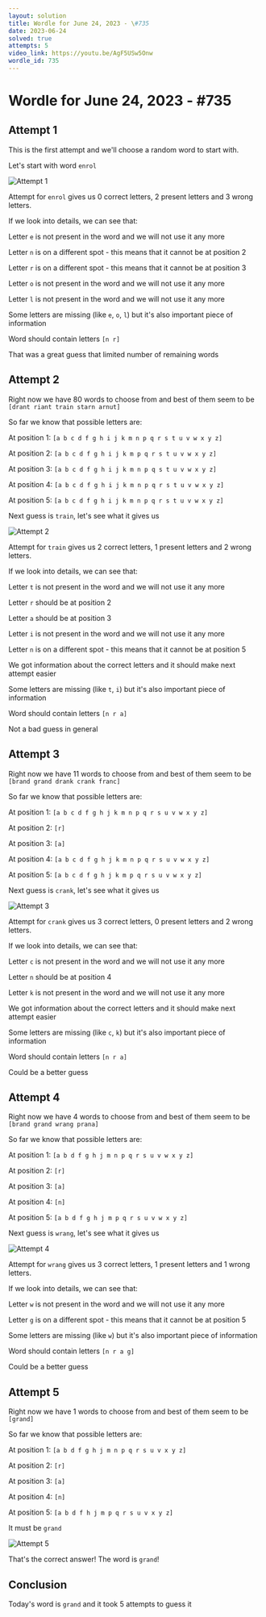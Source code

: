 ```yaml
---
layout: solution
title: Wordle for June 24, 2023 - \#735
date: 2023-06-24
solved: true
attempts: 5
video_link: https://youtu.be/AgF5USw5Onw
wordle_id: 735
---
```


# Wordle for June 24, 2023 - \#735

## Attempt 1

This is the first attempt and we'll choose a random word to start with.

Let's start with word `enrol`

![Attempt 1](2023-06-24/attempt-1.png)

Attempt for `enrol` gives us 0 correct letters, 2 present letters and 3 wrong letters.

If we look into details, we can see that:

Letter `e` is not present in the word and we will not use it any more

Letter `n` is on a different spot - this means that it cannot be at position 2

Letter `r` is on a different spot - this means that it cannot be at position 3

Letter `o` is not present in the word and we will not use it any more

Letter `l` is not present in the word and we will not use it any more

Some letters are missing (like `e`, `o`, `l`) but it's also important piece of information

Word should contain letters `[n r]`

That was a great guess that limited number of remaining words



## Attempt 2

Right now we have 80 words to choose from and best of them seem to be `[drant riant train starn arnut]`

So far we know that possible letters are:

At position 1: `[a b c d f g h i j k m n p q r s t u v w x y z]`

At position 2: `[a b c d f g h i j k m p q r s t u v w x y z]`

At position 3: `[a b c d f g h i j k m n p q s t u v w x y z]`

At position 4: `[a b c d f g h i j k m n p q r s t u v w x y z]`

At position 5: `[a b c d f g h i j k m n p q r s t u v w x y z]`

Next guess is `train`, let's see what it gives us

![Attempt 2](2023-06-24/attempt-2.png)

Attempt for `train` gives us 2 correct letters, 1 present letters and 2 wrong letters.

If we look into details, we can see that:

Letter `t` is not present in the word and we will not use it any more

Letter `r` should be at position 2

Letter `a` should be at position 3

Letter `i` is not present in the word and we will not use it any more

Letter `n` is on a different spot - this means that it cannot be at position 5

We got information about the correct letters and it should make next attempt easier

Some letters are missing (like `t`, `i`) but it's also important piece of information

Word should contain letters `[n r a]`

Not a bad guess in general



## Attempt 3

Right now we have 11 words to choose from and best of them seem to be `[brand grand drank crank franc]`

So far we know that possible letters are:

At position 1: `[a b c d f g h j k m n p q r s u v w x y z]`

At position 2: `[r]`

At position 3: `[a]`

At position 4: `[a b c d f g h j k m n p q r s u v w x y z]`

At position 5: `[a b c d f g h j k m p q r s u v w x y z]`

Next guess is `crank`, let's see what it gives us

![Attempt 3](2023-06-24/attempt-3.png)

Attempt for `crank` gives us 3 correct letters, 0 present letters and 2 wrong letters.

If we look into details, we can see that:

Letter `c` is not present in the word and we will not use it any more

Letter `n` should be at position 4

Letter `k` is not present in the word and we will not use it any more

We got information about the correct letters and it should make next attempt easier

Some letters are missing (like `c`, `k`) but it's also important piece of information

Word should contain letters `[n r a]`

Could be a better guess



## Attempt 4

Right now we have 4 words to choose from and best of them seem to be `[brand grand wrang prana]`

So far we know that possible letters are:

At position 1: `[a b d f g h j m n p q r s u v w x y z]`

At position 2: `[r]`

At position 3: `[a]`

At position 4: `[n]`

At position 5: `[a b d f g h j m p q r s u v w x y z]`

Next guess is `wrang`, let's see what it gives us

![Attempt 4](2023-06-24/attempt-4.png)

Attempt for `wrang` gives us 3 correct letters, 1 present letters and 1 wrong letters.

If we look into details, we can see that:

Letter `w` is not present in the word and we will not use it any more

Letter `g` is on a different spot - this means that it cannot be at position 5

Some letters are missing (like `w`) but it's also important piece of information

Word should contain letters `[n r a g]`

Could be a better guess



## Attempt 5

Right now we have 1 words to choose from and best of them seem to be `[grand]`

So far we know that possible letters are:

At position 1: `[a b d f g h j m n p q r s u v x y z]`

At position 2: `[r]`

At position 3: `[a]`

At position 4: `[n]`

At position 5: `[a b d f h j m p q r s u v x y z]`

It must be `grand`

![Attempt 5](2023-06-24/attempt-5.png)

That's the correct answer! The word is `grand`!

## Conclusion

Today's word is `grand` and it took 5 attempts to guess it

